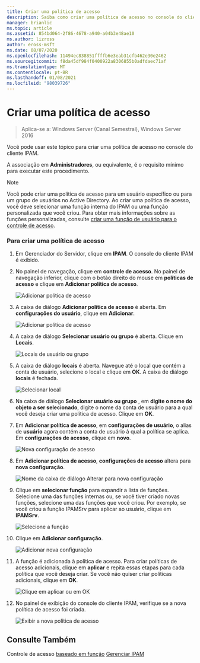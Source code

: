 ```yaml
---
title: Criar uma política de acesso
description: Saiba como criar uma política de acesso no console do cliente IPAM.
manager: brianlic
ms.topic: article
ms.assetid: 854bd064-2f86-4678-a940-a04b3e48ae10
ms.author: lizross
author: eross-msft
ms.date: 08/07/2020
ms.openlocfilehash: 11494ec838851ffffb6e3eab31cfb462e30e2462
ms.sourcegitcommit: f8da45df984f0400922a8306855b0adfdaec71af
ms.translationtype: MT
ms.contentlocale: pt-BR
ms.lasthandoff: 01/08/2021
ms.locfileid: "98039726"
---
```

# <a name="create-an-access-policy"></a>Criar uma política de acesso

>Aplica-se a: Windows Server (Canal Semestral), Windows Server 2016

Você pode usar este tópico para criar uma política de acesso no console do cliente IPAM.

A associação em **Administradores**, ou equivalente, é o requisito mínimo para executar este procedimento.

> [!NOTE]
> Você pode criar uma política de acesso para um usuário específico ou para um grupo de usuários no Active Directory. Ao criar uma política de acesso, você deve selecionar uma função interna do IPAM ou uma função personalizada que você criou. Para obter mais informações sobre as funções personalizadas, consulte [criar uma função de usuário para o controle de acesso](../../technologies/ipam/Create-a-User-Role-for-Access-Control.md).

### <a name="to-create-an-access-policy"></a>Para criar uma política de acesso

1.  Em Gerenciador do Servidor, clique em  **IPAM**. O console do cliente IPAM é exibido.

2.  No painel de navegação, clique em **controle de acesso**. No painel de navegação inferior, clique com o botão direito do mouse em **políticas de acesso** e clique em **Adicionar política de acesso**.

    ![Adicionar política de acesso](../../media/Create-an-Access-Policy/ipam_CreateAP_01.jpg)

3.  A caixa de diálogo **Adicionar política de acesso** é aberta. Em **configurações do usuário**, clique em **Adicionar**.

    ![Adicionar política de acesso](../../media/Create-an-Access-Policy/ipam_CreateAP_02.jpg)

4.  A caixa de diálogo **Selecionar usuário ou grupo** é aberta. Clique em **Locais**.

    ![Locais de usuário ou grupo](../../media/Create-an-Access-Policy/ipam_CreateAP_03.jpg)

5.  A caixa de diálogo **locais** é aberta. Navegue até o local que contém a conta de usuário, selecione o local e clique em **OK**. A caixa de diálogo **locais** é fechada.

    ![Selecionar local](../../media/Create-an-Access-Policy/ipam_CreateAP_04.jpg)

6.  Na caixa de diálogo **Selecionar usuário ou grupo** , em **digite o nome do objeto a ser selecionado**, digite o nome da conta de usuário para a qual você deseja criar uma política de acesso. Clique em **OK**.

7.  Em **Adicionar política de acesso**, em **configurações de usuário**, o alias de **usuário** agora contém a conta de usuário à qual a política se aplica. Em **configurações de acesso**, clique em **novo**.

    ![Nova configuração de acesso](../../media/Create-an-Access-Policy/ipam_CreateAP_05.jpg)

8.  Em **Adicionar política de acesso**, **configurações de acesso** altera para **nova configuração**.

    ![Nome da caixa de diálogo Alterar para nova configuração](../../media/Create-an-Access-Policy/ipam_CreateAP_06.jpg)

9. Clique em **selecionar função** para expandir a lista de funções. Selecione uma das funções internas ou, se você tiver criado novas funções, selecione uma das funções que você criou. Por exemplo, se você criou a função IPAMSrv para aplicar ao usuário, clique em **IPAMSrv**.

    ![Selecione a função](../../media/Create-an-Access-Policy/ipam_CreateAP_07.jpg)

10. Clique em **Adicionar configuração**.

    ![Adicionar nova configuração](../../media/Create-an-Access-Policy/ipam_CreateAP_08.jpg)

11. A função é adicionada à política de acesso. Para criar políticas de acesso adicionais, clique em **aplicar** e repita essas etapas para cada política que você deseja criar. Se você não quiser criar políticas adicionais, clique em **OK**.

    ![Clique em aplicar ou em OK](../../media/Create-an-Access-Policy/ipam_CreateAP_09.jpg)

12. No painel de exibição do console do cliente IPAM, verifique se a nova política de acesso foi criada.

    ![Exibir a nova política de acesso](../../media/Create-an-Access-Policy/ipam_CreateAP_09a.jpg)

## <a name="see-also"></a>Consulte Também
Controle de acesso [baseado em função](Role-based-Access-Control.md) 
 [Gerenciar IPAM](Manage-IPAM.md)



